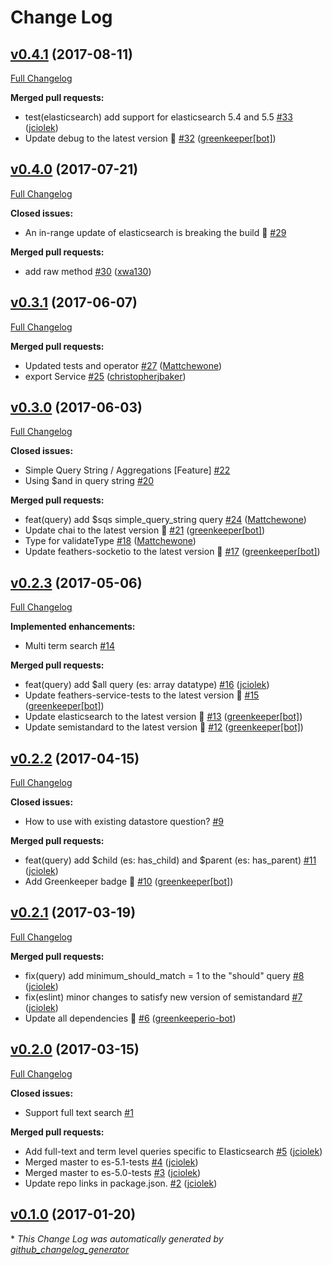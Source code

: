 # Change Log

## [v0.4.1](https://github.com/feathersjs/feathers-elasticsearch/tree/v0.4.1) (2017-08-11)
[Full Changelog](https://github.com/feathersjs/feathers-elasticsearch/compare/v0.4.0...v0.4.1)

**Merged pull requests:**

- test\(elasticsearch\) add support for elasticsearch 5.4 and 5.5 [\#33](https://github.com/feathersjs/feathers-elasticsearch/pull/33) ([jciolek](https://github.com/jciolek))
- Update debug to the latest version 🚀 [\#32](https://github.com/feathersjs/feathers-elasticsearch/pull/32) ([greenkeeper[bot]](https://github.com/apps/greenkeeper))

## [v0.4.0](https://github.com/feathersjs/feathers-elasticsearch/tree/v0.4.0) (2017-07-21)
[Full Changelog](https://github.com/feathersjs/feathers-elasticsearch/compare/v0.3.1...v0.4.0)

**Closed issues:**

- An in-range update of elasticsearch is breaking the build 🚨 [\#29](https://github.com/feathersjs/feathers-elasticsearch/issues/29)

**Merged pull requests:**

- add raw method [\#30](https://github.com/feathersjs/feathers-elasticsearch/pull/30) ([xwa130](https://github.com/xwa130))

## [v0.3.1](https://github.com/feathersjs/feathers-elasticsearch/tree/v0.3.1) (2017-06-07)
[Full Changelog](https://github.com/feathersjs/feathers-elasticsearch/compare/v0.3.0...v0.3.1)

**Merged pull requests:**

- Updated tests and operator [\#27](https://github.com/feathersjs/feathers-elasticsearch/pull/27) ([Mattchewone](https://github.com/Mattchewone))
- export Service [\#25](https://github.com/feathersjs/feathers-elasticsearch/pull/25) ([christopherjbaker](https://github.com/christopherjbaker))

## [v0.3.0](https://github.com/feathersjs/feathers-elasticsearch/tree/v0.3.0) (2017-06-03)
[Full Changelog](https://github.com/feathersjs/feathers-elasticsearch/compare/v0.2.3...v0.3.0)

**Closed issues:**

- Simple Query String / Aggregations \[Feature\] [\#22](https://github.com/feathersjs/feathers-elasticsearch/issues/22)
- Using $and in query string [\#20](https://github.com/feathersjs/feathers-elasticsearch/issues/20)

**Merged pull requests:**

- feat\(query\) add $sqs simple\_query\_string query [\#24](https://github.com/feathersjs/feathers-elasticsearch/pull/24) ([Mattchewone](https://github.com/Mattchewone))
- Update chai to the latest version 🚀 [\#21](https://github.com/feathersjs/feathers-elasticsearch/pull/21) ([greenkeeper[bot]](https://github.com/apps/greenkeeper))
- Type for validateType [\#18](https://github.com/feathersjs/feathers-elasticsearch/pull/18) ([Mattchewone](https://github.com/Mattchewone))
- Update feathers-socketio to the latest version 🚀 [\#17](https://github.com/feathersjs/feathers-elasticsearch/pull/17) ([greenkeeper[bot]](https://github.com/apps/greenkeeper))

## [v0.2.3](https://github.com/feathersjs/feathers-elasticsearch/tree/v0.2.3) (2017-05-06)
[Full Changelog](https://github.com/feathersjs/feathers-elasticsearch/compare/v0.2.2...v0.2.3)

**Implemented enhancements:**

- Multi term search [\#14](https://github.com/feathersjs/feathers-elasticsearch/issues/14)

**Merged pull requests:**

- feat\(query\) add $all query \(es: array datatype\) [\#16](https://github.com/feathersjs/feathers-elasticsearch/pull/16) ([jciolek](https://github.com/jciolek))
- Update feathers-service-tests to the latest version 🚀 [\#15](https://github.com/feathersjs/feathers-elasticsearch/pull/15) ([greenkeeper[bot]](https://github.com/apps/greenkeeper))
- Update elasticsearch to the latest version 🚀 [\#13](https://github.com/feathersjs/feathers-elasticsearch/pull/13) ([greenkeeper[bot]](https://github.com/apps/greenkeeper))
- Update semistandard to the latest version 🚀 [\#12](https://github.com/feathersjs/feathers-elasticsearch/pull/12) ([greenkeeper[bot]](https://github.com/apps/greenkeeper))

## [v0.2.2](https://github.com/feathersjs/feathers-elasticsearch/tree/v0.2.2) (2017-04-15)
[Full Changelog](https://github.com/feathersjs/feathers-elasticsearch/compare/v0.2.1...v0.2.2)

**Closed issues:**

- How to use with existing datastore question? [\#9](https://github.com/feathersjs/feathers-elasticsearch/issues/9)

**Merged pull requests:**

- feat\(query\) add $child \(es: has\_child\) and $parent \(es: has\_parent\) [\#11](https://github.com/feathersjs/feathers-elasticsearch/pull/11) ([jciolek](https://github.com/jciolek))
- Add Greenkeeper badge 🌴 [\#10](https://github.com/feathersjs/feathers-elasticsearch/pull/10) ([greenkeeper[bot]](https://github.com/apps/greenkeeper))

## [v0.2.1](https://github.com/feathersjs/feathers-elasticsearch/tree/v0.2.1) (2017-03-19)
[Full Changelog](https://github.com/feathersjs/feathers-elasticsearch/compare/v0.2.0...v0.2.1)

**Merged pull requests:**

- fix\(query\) add minimum\_should\_match = 1 to the "should" query [\#8](https://github.com/feathersjs/feathers-elasticsearch/pull/8) ([jciolek](https://github.com/jciolek))
- fix\(eslint\) minor changes to satisfy new version of semistandard [\#7](https://github.com/feathersjs/feathers-elasticsearch/pull/7) ([jciolek](https://github.com/jciolek))
- Update all dependencies 🌴 [\#6](https://github.com/feathersjs/feathers-elasticsearch/pull/6) ([greenkeeperio-bot](https://github.com/greenkeeperio-bot))

## [v0.2.0](https://github.com/feathersjs/feathers-elasticsearch/tree/v0.2.0) (2017-03-15)
[Full Changelog](https://github.com/feathersjs/feathers-elasticsearch/compare/v0.1.0...v0.2.0)

**Closed issues:**

- Support full text search [\#1](https://github.com/feathersjs/feathers-elasticsearch/issues/1)

**Merged pull requests:**

- Add full-text and term level queries specific to Elasticsearch [\#5](https://github.com/feathersjs/feathers-elasticsearch/pull/5) ([jciolek](https://github.com/jciolek))
- Merged master to es-5.1-tests  [\#4](https://github.com/feathersjs/feathers-elasticsearch/pull/4) ([jciolek](https://github.com/jciolek))
- Merged master to es-5.0-tests [\#3](https://github.com/feathersjs/feathers-elasticsearch/pull/3) ([jciolek](https://github.com/jciolek))
- Update repo links in package.json. [\#2](https://github.com/feathersjs/feathers-elasticsearch/pull/2) ([jciolek](https://github.com/jciolek))

## [v0.1.0](https://github.com/feathersjs/feathers-elasticsearch/tree/v0.1.0) (2017-01-20)


\* *This Change Log was automatically generated by [github_changelog_generator](https://github.com/skywinder/Github-Changelog-Generator)*